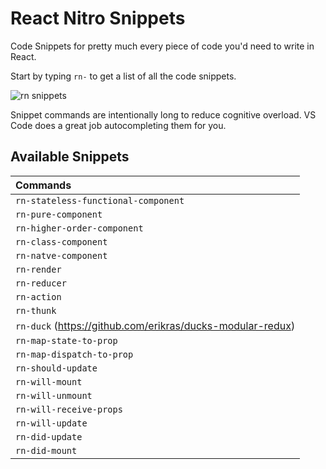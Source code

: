 # React Nitro Snippets

Code Snippets for pretty much every piece of code you'd need to write in React.

Start by typing `rn-` to get a list of all the code snippets.

![rn snippets](https://firebasestorage.googleapis.com/v0/b/rn-assets.appspot.com/o/rn-snippets.gif?alt=media&token=89b7f953-496d-44f2-8238-2089591b978e)

Snippet commands are intentionally long to reduce cognitive overload. VS Code does a great job autocompleting them for you.

## Available Snippets

| Commands                                                   |
| :--------------------------------------------------------- |
| `rn-stateless-functional-component`                        |
| `rn-pure-component`                                        |
| `rn-higher-order-component`                                |
| `rn-class-component`                                       |
| `rn-natve-component`                                       |
| `rn-render`                                                |
| `rn-reducer`                                               |
| `rn-action`                                                |
| `rn-thunk`                                                 |
| `rn-duck` (https://github.com/erikras/ducks-modular-redux) |
| `rn-map-state-to-prop`                                     |
| `rn-map-dispatch-to-prop`                                  |
| `rn-should-update`                                         |
| `rn-will-mount`                                            |
| `rn-will-unmount`                                          |
| `rn-will-receive-props`                                    |
| `rn-will-update`                                           |
| `rn-did-update`                                            |
| `rn-did-mount`                                             |
